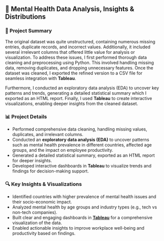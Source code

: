 <h2>🧠 Mental Health Data Analysis, Insights & Distributions</h2>

<h3>📌 Project Summary</h3>
<p>
The original dataset was quite unstructured, containing numerous missing entries, duplicate records, and incorrect values. Additionally, it included several irrelevant columns that offered little value for analysis or visualization. To address these issues, I first performed thorough data cleaning and preprocessing using Python. This involved handling missing data, removing duplicates, and dropping unnecessary features. Once the dataset was cleaned, I exported the refined version to a CSV file for seamless integration with <b>Tableau</b>.
</p>

<p>
Furthermore, I conducted an exploratory data analysis (EDA) to uncover key patterns and trends, generating a detailed statistical summary which I exported as an HTML report. Finally, I used <b>Tableau</b> to create interactive visualizations, enabling deeper insights from the cleaned dataset.
</p>

<h3>📊 Project Details</h3>
<ul>
  <li>Performed comprehensive data cleaning, handling missing values, duplicates, and irrelevant columns.</li>
  <li>Conducted an <b>exploratory data analysis (EDA)</b> to uncover patterns such as mental health prevalence in different countries, affected age groups, and the impact on employee productivity.</li>
  <li>Generated a detailed statistical summary, exported as an HTML report for deeper insights.</li>
  <li>Developed interactive dashboards in <b>Tableau</b> to visualize trends and findings for decision-making support.</li>
</ul>

<h3>🔍 Key Insights & Visualizations</h3>
<ul>
  <li>Identified countries with higher prevalence of mental health issues and their socio-economic impact.</li>
  <li>Analyzed mental health by age groups and industry types (e.g., tech vs non-tech companies).</li>
  <li>Built clear and engaging dashboards in <b><a href="https://public.tableau.com/views/MentalHealthDatasetAnalysis/MentalHealthStudyOfEmployeesInWorkplace?:language=en-US&:sid=&:redirect=auth&:display_count=n&:origin=viz_share_link" target="_blank">Tableau</a></b> for a comprehensive visualization of the data.</li>
  <li>Enabled actionable insights to improve workplace well-being and productivity based on findings.</li>
</ul>
